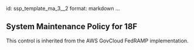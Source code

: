 id: ssp_template_ma_3__2
format: markdown
...
## System Maintenance Policy for 18F

This control is inherited from the AWS GovCloud FedRAMP implementation.
